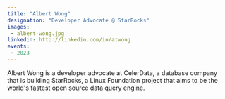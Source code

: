 ```yaml
---
title: "Albert Wong"
designation: "Developer Advocate @ StarRocks"
images:
 - albert-wong.jpg
linkedin: http://linkedin.com/in/atwong
events:
 - 2023
---
```


Albert Wong is a developer advocate at CelerData, a database company that is building StarRocks, a Linux Foundation project that aims to be the world's fastest open source data query engine.